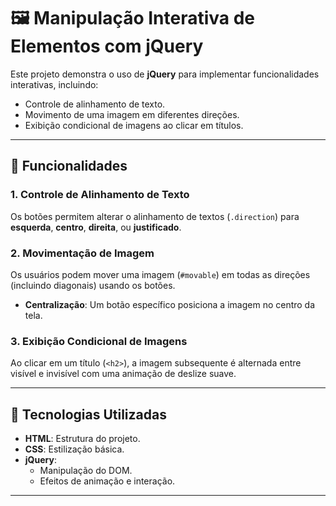 # 🖼️ Manipulação Interativa de Elementos com jQuery  

Este projeto demonstra o uso de **jQuery** para implementar funcionalidades interativas, incluindo:  

- Controle de alinhamento de texto.  
- Movimento de uma imagem em diferentes direções.  
- Exibição condicional de imagens ao clicar em títulos.  

---

## 🌟 Funcionalidades  

### 1. **Controle de Alinhamento de Texto**  
Os botões permitem alterar o alinhamento de textos (`.direction`) para **esquerda**, **centro**, **direita**, ou **justificado**.  

### 2. **Movimentação de Imagem**  
Os usuários podem mover uma imagem (`#movable`) em todas as direções (incluindo diagonais) usando os botões.  
- **Centralização**: Um botão específico posiciona a imagem no centro da tela.  

### 3. **Exibição Condicional de Imagens**  
Ao clicar em um título (`<h2>`), a imagem subsequente é alternada entre visível e invisível com uma animação de deslize suave.  

---

## 🚀 Tecnologias Utilizadas  

- **HTML**: Estrutura do projeto.  
- **CSS**: Estilização básica.  
- **jQuery**:  
  - Manipulação do DOM.  
  - Efeitos de animação e interação.  

---
